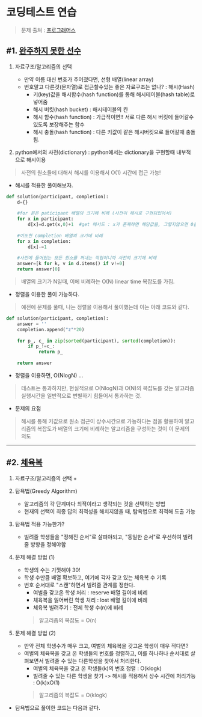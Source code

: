 # 코딩테스트 연습
> 문제 출처 : [프로그래머스](https://programmers.co.kr/learn/challenges)

## #1. [완주하지 못한 선수](https://programmers.co.kr/learn/courses/30/lessons/42576)
1. 자료구조/알고리즘의 선택
   + 만약 이름 대신 번호가 주어졌다면, 선형 배열(linear array)
   + 번호말고 다른것(문자열)로 접근할수있는 좋은 자료구조는 없나? : 해시(Hash)
      + 키(key)값을 해시함수(hash function)를 통해 해시테이블(hash table)로 넣어줌
      + 해시 버킷(hash bucket) : 해시테이블의 칸
      + 해시 함수(hash function) : 가급적이면!! 서로 다른 해시 버킷에 들어갈수있도록 보장해주는 함수
      + 해시 충돌(hash function) : 다른 키값이 같은 해시버킷으로 들어갈때 충돌됨.
      
2. python에서의 사전(dictionary)
: python에서는 dictionary을 구현할때 내부적으로 해시이용
> 사전의 원소들에 대해서 해시를 이용해서 O(1) 시간에 접근 가능!

+ 해시를 적용한 풀이해보자.
```python
def solution(participant, completion):
    d={}
    
    #for 문은 paticipant 배열의 크기에 비례 (사전이 해시로 구현되있어서)
    for x in participant:
        d[x]=d.get(x,0)+1  #get 메서드 : x가 존재하면 해당값을, 그렇지않으면 0을 리턴
    
    #이또한 completion 배열의 크기에 비례
    for x in completion:
        d[x]-=1
        
    #사전에 들어있는 모든 원소를 꺼내는 작업이니까 사전의 크기에 비례
    answer=[k for k, v in d.items() if v!=0]
    return answer[0]
```
> 배열의 크기가 N일때, 이에 비례하는 O(N) linear time 복잡도를 가짐.

+ 정렬을 이용한 풀이 가능하다.
> 예전에 문제를 풀때, 나는 정렬을 이용해서 풀이했는데 이는 아래 코드와 같다.
```python
def solution(participant, completion):
    answer = ''
    completion.append("z"*20)
    
    for p_, c_ in zip(sorted(participant), sorted(completion)):
        if p_!=c_:
            return p_
        
    return answer
```
- 정렬을 이용하면, O(NlogN) ... 
> 테스트는 통과하지만, 현실적으로 O(NlogN)과 O(N)의 복잡도를 갖는 알고리즘 실행시간을 일반적으로 변별하기 힘들어서 통과하는 것.

- 문제의 요점
> 해시를 통해 키값으로 원소 접근이 상수시간으로 가능하다는 점을 활용하여 알고리즘의 복잡도가 배열의 크기에 비례하는 알고리즘을 구성하는 것이 이 문제의 의도
   
------------------------------------------------------------------

## #2. [체육복](https://programmers.co.kr/learn/courses/30/lessons/42862)
1. 자료구조/알고리즘의 선택
   + 

2. 탐욕법(Greedy Algorithm)
   + 알고리즘의 각 단계마다 최적이라고 생각되는 것을 선택하는 방법
   + 현재의 선택이 최종 답의 최적성을 해치지않을 때, 탐욕법으로 최적해 도출 가능

3. 탐욕법 적용 가능한가?
   + 빌려줄 학생들을 "정해진 순서"로 살펴야되고, "동일한 순서"로 우선하여 빌려줄 방향을 정해야함
   
4. 문제 해결 방법 (1)
   + 학생의 수는 기껏해야 30!
   + 학생 수만큼 배열 확보하고, 여기에 각자 갖고 있는 체육복 수 기록
   + 번호 순서대로 "스캔"하면서 빌려줄 관계를 정한다.
      + 여벌을 갖고온 학생 처리 : reserve 배열 길이에 비례
      + 체육복을 잃어버린 학생 처리 : lost 배열 길이에 비례
      + 체육복 빌려주기 : 전체 학생 수(n)에 비례
      > 알고리즘의 복잡도 = O(n)
   
5. 문제 해결 방법 (2)
   + 만약 전체 학생수가 매우 크고, 여벌의 체육복을 갖고온 학생이 매우 적다면?
   + 여벌의 체육복을 갖고 온 학생들의 번호를 정렬하고, 이를 하나하나 순서대로 살펴보면서 빌려줄 수 있는 다른학생을 찾아서 처리한다.
      + 여벌의 체육복을 갖고 온 학생들(k)의 번호 정렬 : O(klogk) 
      + 빌려줄 수 있는 다른 학생을 찾기 -> 해시를 적용해서 상수 시간에 처리가능 : O(k)xO(1)
      > 알고리즘의 복잡도 = O(klogk)
      
+ 탐욕법으로 풀이한 코드는 다음과 같다.
```python


```
   
   
